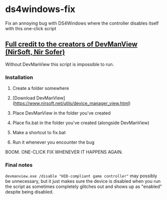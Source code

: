 # ds4windows-fix

Fix an annoying bug with DS4Windows where the controller disables itself with this one-click script

## [Full credit to the creators of DevManView (NirSoft, Nir Sofer)](https://www.nirsoft.net/utils/device_manager_view.html)

Without DevManView this script is impossible to run.

### Installation

1. Create a folder somewhere

2. [Download DevManView] (https://www.nirsoft.net/utils/device_manager_view.html)

3. Place DevManView in the folder you've created

4. Place fix.bat in the folder you've created (alongside DevManView)

5. Make a shortcut to fix.bat

6. Run it whenever you encounter the bug

BOOM. ONE-CLICK FIX WHENEVER IT HAPPENS AGAIN.

### Final notes

```devmanview.exe /disable "HID-compliant game controller"``` may possibly be unnecessary, but it just makes sure the device is disabled when you run the script as sometimes completely glitches out and shows up as "enabled" despite being disabled.